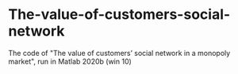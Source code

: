 # The-value-of-customers-social-network
The code of "The value of customers’ social network in a monopoly market", run in Matlab 2020b (win 10)
